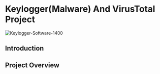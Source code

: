 # Keylogger(Malware) And VirusTotal Project


![Keylogger-Software-1400](https://github.com/user-attachments/assets/1426d076-c73f-4cee-bf6c-7af1abf1a6be)




## Introduction




## Project Overview

